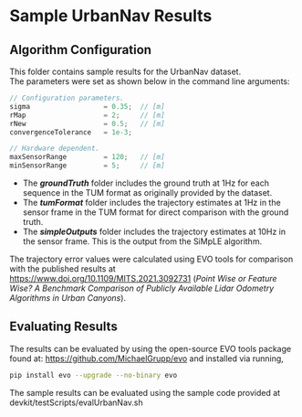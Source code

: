 # Sample UrbanNav Results
## Algorithm Configuration
This folder contains sample results for the UrbanNav dataset.\
The parameters were set as shown below in the command line arguments:

```cpp
// Configuration parameters.
sigma                  = 0.35;  // [m]
rMap                   = 2;     // [m]
rNew                   = 0.5;   // [m]
convergenceTolerance   = 1e-3;

// Hardware dependent.
maxSensorRange         = 120;   // [m]
minSensorRange         = 5;     // [m]
```
* The ***groundTruth*** folder includes the ground truth at 1Hz for each sequence in the TUM format as originally provided by the dataset.
* The ***tumFormat*** folder includes the trajectory estimates at 1Hz in the sensor frame in the TUM format for direct comparison with the ground truth.
* The ***simpleOutputs*** folder includes the trajectory estimates at 10Hz in the sensor frame. This is the output from the SiMpLE algorithm.

The trajectory error values were calculated using EVO tools for comparison with the published results at https://www.doi.org/10.1109/MITS.2021.3092731 (*Point Wise or Feature Wise? A Benchmark Comparison of Publicly Available Lidar Odometry Algorithms in Urban Canyons*).

## Evaluating Results
The results can be evaluated by using the open-source EVO tools package found at: https://github.com/MichaelGrupp/evo and installed via running,
```bash
pip install evo --upgrade --no-binary evo
```
The sample results can be evaluated using the sample code provided at devkit/testScripts/evalUrbanNav.sh